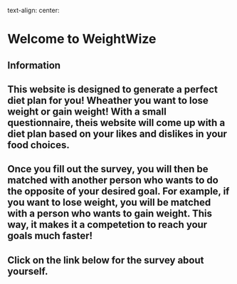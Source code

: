 text-align: center:
# Welcome to WeightWize 

## Information 
## This website is designed to generate a perfect diet plan for you! Wheather you want to lose weight or gain weight! With a small questionnaire, theis website will come up with a diet plan based on your likes and dislikes in your food choices. 
## Once you fill out the survey, you will then be matched with another person who wants to do the opposite of your desired goal. For example, if you want to lose weight, you will be matched with a person who wants to gain weight. This way, it makes it a competetion to reach your goals much faster! 

## Click on the link below for the survey about yourself. 


